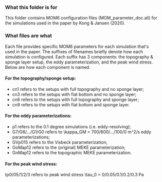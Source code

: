### What this folder is for

This folder contains MOM6 configuration files (MOM_parameter_doc.all) for the simulations used in the paper by Kong & Jansen (2020).

### What files are what
Each file provides specific MOM6 parameters for each simulation that's used in the paper. The suffixes of filenames briefly denote how each simulation is configured. Each suffix has 3 components: the topography & sponge layer setup, the eddy parameterization, and the peak wind stress. Below are how each component is named.

#### For the topography/sponge setup:

- cn1 refers to the setups with full topography and no sponge layer;
- cn3 refers to the setups with flat bottom and no sponge layer;
- cn6 refers to the setups with full topography and sponge layer;
- cn9 refers to the setups with flat bottom and sponge layer.

#### For the eddy parameterizations:

- p1 refers to the 0.1 degree simulations (i.e. eddy-resolving);
- G7/G6/.../G1/G0 refers to \kappa_GM = 700/600/.../100/0 m^2/s eddy parameterizations;
- GVp015 refers to the Visbeck parameterization;
- GoMap12 refers to the (original) MEKE parameterization;
- GnMap12 refers to the topographic MEKE parameterization. 

#### For the peak wind stress:

tp0/05/1/2/3 refers to peak wind stress \tau_0 = 0/0.05/0.1/0.2/0.3 Pa
